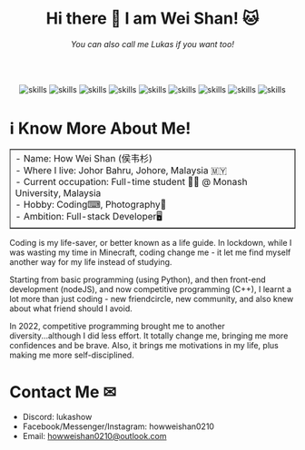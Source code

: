 <h1 align="center">Hi there 👋 I am Wei Shan! 🐱</h1>
<h6 align="center">You can also call me Lukas if you want too!</h6>
<br/>

<div align="center">
  
  ![skills](https://img.shields.io/badge/-PYTHON-FF0000?style=for-the-badge&logo=javascript&logoColor=white&color=blue)
  ![skills](https://img.shields.io/badge/-JAVASCRIPT-FF0000?style=for-the-badge&logo=javascript&logoColor=white&color=red)
  ![skills](https://img.shields.io/badge/-HTML-FF0000?style=for-the-badge&logo=html5&logoColor=white&color=green)
  ![skills](https://img.shields.io/badge/-CSS-FF0000?style=for-the-badge&logo=css3&logoColor=white&color=blue)
  ![skills](https://img.shields.io/badge/-NODE_JS-FF0000?style=for-the-badge&logo=node.js&logoColor=white&color=purple)
  ![skills](https://img.shields.io/badge/-TAILWIND_CSS-FF0000?style=for-the-badge&logo=tailwindcss&logoColor=white&color=22D3EE)
  ![skills](https://img.shields.io/badge/-REACT_JS-FF0000?style=for-the-badge&logo=react&logoColor=white&color=38BDF8)
  ![skills](https://img.shields.io/badge/-SQLITE-FF0000?style=for-the-badge&logo=sqlite&logoColor=white&color=blue)
  ![skills](https://img.shields.io/badge/-EXPRESS_JS-FF0000?style=for-the-badge&logo=express&logoColor=white&color=grey)
  
</div>

# ℹ Know More About Me!

<table border="1" align="center">
 <tr>
    <td>
    <div>
      - Name: How Wei Shan (侯韦杉) <br />
      - Where I live: Johor Bahru, Johore, Malaysia 🇲🇾 <br />
      - Current occupation: Full-time student 👨‍🎓 @ Monash University, Malaysia <br />
      - Hobby: Coding⌨, Photography📸 <br />
      - Ambition: Full-stack Developer🖥 <br />
     </div>
     </td>
 </tr>
</table>


Coding is my life-saver, or better known as a life guide. In lockdown, while I was wasting my time in Minecraft, coding change me - it let me find myself another way for my life instead of studying. 

Starting from basic programming (using Python), and then front-end development (nodeJS), and now competitive programming (C++), I learnt a lot more than just coding - new friendcircle, new community, and also knew about what friend should I avoid.

In 2022, competitive programming brought me to another diversity...although I did less effort. It totally change me, bringing me more confidences and be brave. Also, it brings me motivations in my life, plus making me more self-disciplined.

# Contact Me ✉

- Discord: lukashow
- Facebook/Messenger/Instagram: howweishan0210
- Email: howweishan0210@outlook.com


<!--
**lukashow/lukashow** is a ✨ _special_ ✨ repository because its `README.md` (this file) appears on your GitHub profile.

Here are some ideas to get you started:

- 🔭 I’m currently working on ...
- 🌱 I’m currently learning ...
- 👯 I’m looking to collaborate on ...
- 🤔 I’m looking for help with ...
- 💬 Ask me about ...
- 📫 How to reach me: ...
- 😄 Pronouns: ...
- ⚡ Fun fact: ...
-->
